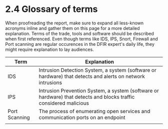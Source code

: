 # 2.4 Glossary of terms

When proofreading the report, make sure to expand all less-known acronyms inline and gather them on this page for a more detailed explanation. Terms of the trade, tools and software should be described when first referenced. Even though terms like IDS, IPS, Snort, Firewall and Port scanning are regular occurences in the DFIR expert's daily life, they might require explanation to lay audiences.


|Term | Explanation |
| --- | ----------- |
| IDS | Intrusion Detection System, a system (software or hardware) that detects and alerts on network intrusions |
| IPS | Intrusion Prevention System, a system (software or hardware) that detects and blocks traffic considered malicious |
| Port Scanning | The process of enumerating open services and communication ports on an endpoint |
|     |  |
